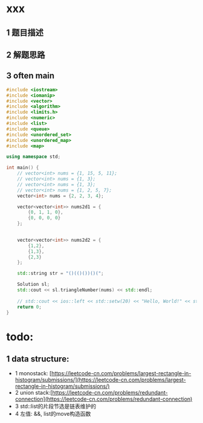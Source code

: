 # xxx

## 1 题目描述

## 2 解题思路

## 3 often main
```cpp
#include <iostream>
#include <iomanip>
#include <vector>
#include <algorithm>
#include <limits.h>
#include <numeric>
#include <list>
#include <queue>
#include <unordered_set>
#include <unordered_map>
#include <map>

using namespace std;

int main() {
    // vector<int> nums = {1, 15, 5, 11};
    // vector<int> nums = {1, 3};
    // vector<int> nums = {1, 3};
    // vector<int> nums = {1, 2, 5, 7};
    vector<int> nums = {2, 2, 3, 4};

    vector<vector<int>> nums2d1 = {
        {0, 1, 1, 0}, 
        {0, 0, 0, 0}
    };

    
    vector<vector<int>> nums2d2 = {
        {1,2},
        {1,3},
        {2,3}
    };

    std::string str = "()(()())()(";

    Solution sl;
    std::cout << sl.triangleNumber(nums) << std::endl;
    
    // std::cout << ios::left << std::setw(20) << "Hello, World!" << std::setw(5) << "a s " << 1 << std::endl;
    return 0;
}
```


# todo: 
## 1 data structure: 
- 1 monostack: [https://leetcode-cn.com/problems/largest-rectangle-in-histogram/submissions/](https://leetcode-cn.com/problems/largest-rectangle-in-histogram/submissions/)
- 2 union stack:[https://leetcode-cn.com/problems/redundant-connection](https://leetcode-cn.com/problems/redundant-connection)
- 3 std::list的片段节选是链表维护的
- 4 左值: &&, list的move构造函数
